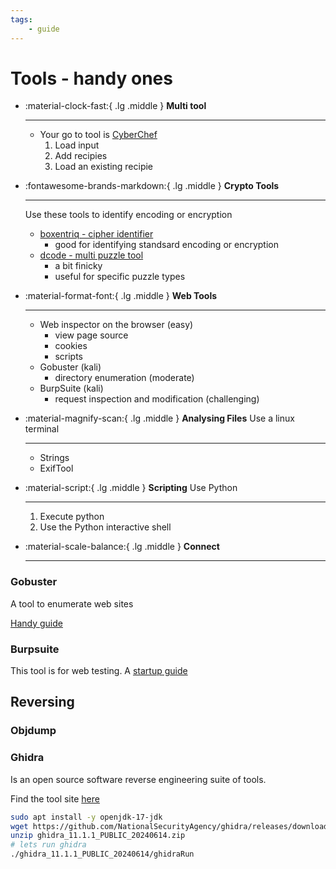 ```yaml
---
tags:
    - guide
---
```


# Tools - handy ones

<div class="grid cards" markdown>

- :material-clock-fast:{ .lg .middle } __Multi tool__

    ---
    - Your go to tool is [CyberChef](https://gchq.github.io/CyberChef/)
        1. Load input
        1. Add recipies
        1. Load an existing recipie



- :fontawesome-brands-markdown:{ .lg .middle } __Crypto Tools__

    ---
    Use these tools to identify encoding or encryption

    - [boxentriq - cipher identifier](https://www.boxentriq.com/code-breaking/cipher-identifier)
        - good for identifying standsard encoding or encryption
    - [dcode - multi puzzle tool](https://www.dcode.fr/en)
        - a bit finicky
        - useful for specific puzzle types



- :material-format-font:{ .lg .middle } __Web Tools__

    ---

    - Web inspector on the browser (easy)
        - view page source
        - cookies
        - scripts
    - Gobuster (kali)
        - directory enumeration (moderate)
    - BurpSuite (kali)
        - request inspection and modification (challenging)


- :material-magnify-scan:{ .lg .middle } __Analysing Files__
    Use a linux terminal

    ---
    - Strings
    - ExifTool


- :material-script:{ .lg .middle } __Scripting__
Use Python

    ---
    1. Execute python
    1. Use the Python interactive shell


- :material-scale-balance:{ .lg .middle } __Connect__

    ---


</div>




### Gobuster

A tool to enumerate web sites

[Handy guide](https://sohvaxus.github.io/content/gobuster.html)

### Burpsuite

This tool is for web testing. A [startup guide](https://portswigger.net/burp/documentation/desktop/getting-started)

## Reversing

### Objdump

### Ghidra

Is an open source software reverse engineering suite of tools.

Find the tool site [here](https://ghidra-sre.org/)

```sh
sudo apt install -y openjdk-17-jdk
wget https://github.com/NationalSecurityAgency/ghidra/releases/download/Ghidra_11.1.1_build/ghidra_11.1.1_PUBLIC_20240614.zip
unzip ghidra_11.1.1_PUBLIC_20240614.zip 
# lets run ghidra
./ghidra_11.1.1_PUBLIC_20240614/ghidraRun
```
